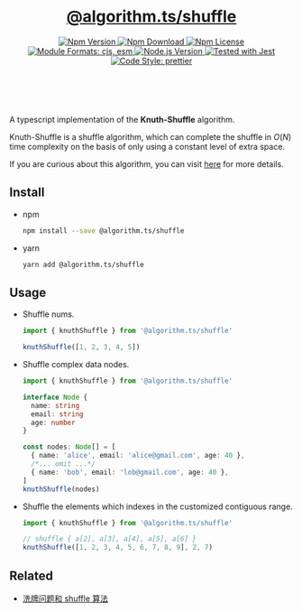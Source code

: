 <header>
  <h1 align="center">
    <a href="https://github.com/guanghechen/algorithm.ts/tree/@algorithm.ts/shuffle@3.1.0/packages/shuffle#readme">@algorithm.ts/shuffle</a>
  </h1>
  <div align="center">
    <a href="https://www.npmjs.com/package/@algorithm.ts/shuffle">
      <img
        alt="Npm Version"
        src="https://img.shields.io/npm/v/@algorithm.ts/shuffle.svg"
      />
    </a>
    <a href="https://www.npmjs.com/package/@algorithm.ts/shuffle">
      <img
        alt="Npm Download"
        src="https://img.shields.io/npm/dm/@algorithm.ts/shuffle.svg"
      />
    </a>
    <a href="https://www.npmjs.com/package/@algorithm.ts/shuffle">
      <img
        alt="Npm License"
        src="https://img.shields.io/npm/l/@algorithm.ts/shuffle.svg"
      />
    </a>
    <a href="#install">
      <img
        alt="Module Formats: cjs, esm"
        src="https://img.shields.io/badge/module_formats-cjs%2C%20esm-green.svg"
      />
    </a>
    <a href="https://github.com/nodejs/node">
      <img
        alt="Node.js Version"
        src="https://img.shields.io/node/v/@algorithm.ts/shuffle"
      />
    </a>
    <a href="https://github.com/facebook/jest">
      <img
        alt="Tested with Jest"
        src="https://img.shields.io/badge/tested_with-jest-9c465e.svg"
      />
    </a>
    <a href="https://github.com/prettier/prettier">
      <img
        alt="Code Style: prettier"
        src="https://img.shields.io/badge/code_style-prettier-ff69b4.svg?style=flat-square"
      />
    </a>
  </div>
</header>
<br/>


A typescript implementation of the **Knuth-Shuffle** algorithm.

Knuth-Shuffle is a shuffle algorithm, which can complete the shuffle in $O(N)$
time complexity on the basis of only using a constant level of extra space.

If you are curious about this algorithm, you can visit [here][knuth-shuffle] for more details.


## Install

* npm

  ```bash
  npm install --save @algorithm.ts/shuffle
  ```

* yarn

  ```bash
  yarn add @algorithm.ts/shuffle
  ```


## Usage

* Shuffle nums.

  ```typescript
  import { knuthShuffle } from '@algorithm.ts/shuffle'

  knuthShuffle([1, 2, 3, 4, 5])
  ```

* Shuffle complex data nodes.

  ```typescript
  import { knuthShuffle } from '@algorithm.ts/shuffle'

  interface Node {
    name: string
    email: string
    age: number
  }

  const nodes: Node[] = [
    { name: 'alice', email: 'alice@gmail.com', age: 40 },
    /*... omit ...*/
    { name: 'bob', email: 'lob@gmail.com', age: 40 },
  ]
  knuthShuffle(nodes)
  ```

* Shuffle the elements which indexes in the customized contiguous range.

  ```typescript
  import { knuthShuffle } from '@algorithm.ts/shuffle'

  // shuffle { a[2], a[3], a[4], a[5], a[6] }
  knuthShuffle([1, 2, 3, 4, 5, 6, 7, 8, 9], 2, 7)
  ```

## Related

* [洗牌问题和 shuffle 算法][knuth-shuffle]


[homepage]: https://github.com/guanghechen/algorithm.ts/tree/@algorithm.ts/shuffle@3.1.0/packages/shuffle#readme
[knuth-shuffle]: https://me.guanghechen.com/post/algorithm/shuffle/#heading-knuth-shuffle